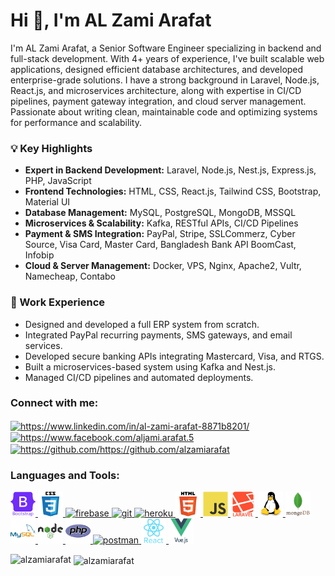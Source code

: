 <h1>Hi 👋, I'm AL Zami Arafat</h1>
    <p>
      I'm AL Zami Arafat, a Senior Software Engineer specializing in backend and full-stack development. With 4+ years of experience, I've built scalable web applications, designed efficient database architectures, and developed enterprise-grade solutions. I have a strong background in Laravel, Node.js, React.js, and microservices architecture, along with expertise in CI/CD pipelines, payment gateway integration, and cloud server management. Passionate about writing clean, maintainable code and optimizing systems for performance and scalability.
    </p>
    <h3>💡 Key Highlights</h3>
    <ul>
        <li>
            <strong><span class="badge badge-primary">Expert in Backend Development:</span></strong>
             Laravel, Node.js, Nest.js, Express.js, PHP, JavaScript
        </li>
        <li>
             <strong><span class="badge badge-primary">Frontend Technologies:</span></strong>
             HTML, CSS, React.js, Tailwind CSS, Bootstrap, Material UI
        </li>
        <li>
             <strong><span class="badge badge-primary">Database Management:</span></strong>
             MySQL, PostgreSQL, MongoDB, MSSQL
        </li>
        <li>
             <strong><span class="badge badge-primary">Microservices & Scalability:</span></strong>
             Kafka, RESTful APIs, CI/CD Pipelines
        </li>
         <li>
             <strong><span class="badge badge-primary">Payment & SMS Integration:</span></strong>
             PayPal, Stripe, SSLCommerz, Cyber Source, Visa Card, Master Card, Bangladesh Bank API BoomCast, Infobip
        </li>
        <li>
             <strong><span class="badge badge-primary">Cloud & Server Management:</span></strong>
             Docker, VPS, Nginx, Apache2, Vultr, Namecheap, Contabo
        </li>
    </ul>
<h3>📌 Work Experience</h3>
<ul>
        <li>
             Designed and developed a full ERP system from scratch.
        </li>
        <li>
            Integrated PayPal recurring payments, SMS gateways, and email services.
        </li>
        <li>
            Developed secure banking APIs integrating Mastercard, Visa, and RTGS.
        </li>
        <li>
             Built a microservices-based system using Kafka and Nest.js.
        </li>
         <li>
             Managed CI/CD pipelines and automated deployments.
        </li>
    </ul>
<h3 align="left">Connect with me:</h3>
<p align="left">
<a href="https://linkedin.com/in/https://www.linkedin.com/in/al-zami-arafat-8871b8201/" target="blank"><img align="center" src="https://raw.githubusercontent.com/rahuldkjain/github-profile-readme-generator/master/src/images/icons/Social/linked-in-alt.svg" alt="https://www.linkedin.com/in/al-zami-arafat-8871b8201/" height="30" width="40" /></a>
<a href="https://fb.com/https://www.facebook.com/aljami.arafat.5" target="blank"><img align="center" src="https://raw.githubusercontent.com/rahuldkjain/github-profile-readme-generator/master/src/images/icons/Social/facebook.svg" alt="https://www.facebook.com/aljami.arafat.5" height="30" width="40" /></a>
  <a href="https://github.com/https://github.com/alzamiarafat" target="blank"><img align="center" src="https://raw.githubusercontent.com/rahuldkjain/github-profile-readme-generator/master/src/images/icons/Social/github.svg" alt="https://github.com/https://github.com/alzamiarafat" height="30" width="40" /></a>
</p>

<h3 align="left">Languages and Tools:</h3>
<p align="left"> <a href="https://getbootstrap.com" target="_blank" rel="noreferrer"> <img src="https://raw.githubusercontent.com/devicons/devicon/master/icons/bootstrap/bootstrap-plain-wordmark.svg" alt="bootstrap" width="40" height="40"/> </a> <a href="https://www.w3schools.com/css/" target="_blank" rel="noreferrer"> <img src="https://raw.githubusercontent.com/devicons/devicon/master/icons/css3/css3-original-wordmark.svg" alt="css3" width="40" height="40"/> </a> <a href="https://firebase.google.com/" target="_blank" rel="noreferrer"> <img src="https://www.vectorlogo.zone/logos/firebase/firebase-icon.svg" alt="firebase" width="40" height="40"/> </a> <a href="https://git-scm.com/" target="_blank" rel="noreferrer"> <img src="https://www.vectorlogo.zone/logos/git-scm/git-scm-icon.svg" alt="git" width="40" height="40"/> </a> <a href="https://heroku.com" target="_blank" rel="noreferrer"> <img src="https://www.vectorlogo.zone/logos/heroku/heroku-icon.svg" alt="heroku" width="40" height="40"/> </a> <a href="https://www.w3.org/html/" target="_blank" rel="noreferrer"> <img src="https://raw.githubusercontent.com/devicons/devicon/master/icons/html5/html5-original-wordmark.svg" alt="html5" width="40" height="40"/> </a> <a href="https://developer.mozilla.org/en-US/docs/Web/JavaScript" target="_blank" rel="noreferrer"> <img src="https://raw.githubusercontent.com/devicons/devicon/master/icons/javascript/javascript-original.svg" alt="javascript" width="40" height="40"/> </a> <a href="https://laravel.com/" target="_blank" rel="noreferrer"> <img src="https://raw.githubusercontent.com/devicons/devicon/master/icons/laravel/laravel-plain-wordmark.svg" alt="laravel" width="40" height="40"/> </a> <a href="https://www.linux.org/" target="_blank" rel="noreferrer"> <img src="https://raw.githubusercontent.com/devicons/devicon/master/icons/linux/linux-original.svg" alt="linux" width="40" height="40"/> </a> <a href="https://www.mongodb.com/" target="_blank" rel="noreferrer"> <img src="https://raw.githubusercontent.com/devicons/devicon/master/icons/mongodb/mongodb-original-wordmark.svg" alt="mongodb" width="40" height="40"/> </a> <a href="https://www.mysql.com/" target="_blank" rel="noreferrer"> <img src="https://raw.githubusercontent.com/devicons/devicon/master/icons/mysql/mysql-original-wordmark.svg" alt="mysql" width="40" height="40"/> </a> <a href="https://nodejs.org" target="_blank" rel="noreferrer"> <img src="https://raw.githubusercontent.com/devicons/devicon/master/icons/nodejs/nodejs-original-wordmark.svg" alt="nodejs" width="40" height="40"/> </a> <a href="https://www.php.net" target="_blank" rel="noreferrer"> <img src="https://raw.githubusercontent.com/devicons/devicon/master/icons/php/php-original.svg" alt="php" width="40" height="40"/> </a> <a href="https://postman.com" target="_blank" rel="noreferrer"> <img src="https://www.vectorlogo.zone/logos/getpostman/getpostman-icon.svg" alt="postman" width="40" height="40"/> </a> <a href="https://reactjs.org/" target="_blank" rel="noreferrer"> <img src="https://raw.githubusercontent.com/devicons/devicon/master/icons/react/react-original-wordmark.svg" alt="react" width="40" height="40"/> </a> <a href="https://vuejs.org/" target="_blank" rel="noreferrer"> <img src="https://raw.githubusercontent.com/devicons/devicon/master/icons/vuejs/vuejs-original-wordmark.svg" alt="vuejs" width="40" height="40"/> </a> </p>

<p><img align="left" src="https://github-readme-stats.vercel.app/api/top-langs?username=alzamiarafat&show_icons=true&locale=en&layout=compact" alt="alzamiarafat" /></p>

<p>&nbsp;<img align="center" src="https://github-readme-stats.vercel.app/api?username=alzamiarafat&show_icons=true&locale=en" alt="alzamiarafat" /></p>
